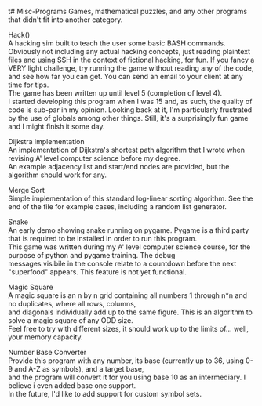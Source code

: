 t# Misc-Programs
Games, mathematical puzzles, and any other programs that didn't fit into another category.

Hack()    
A hacking sim built to teach the user some basic BASH commands. Obviously not including any actual hacking concepts, just reading plaintext files and using SSH in the context of fictional hacking, for fun.
If you fancy a VERY light challenge, try running the game without reading any of the code, and see how far you can get.
You can send an email to your client at any time for tips.  
The game has been written up until level 5 (completion of level 4).  
I started developing this program when I was 15 and, as such, the quality of code is sub-par in my opinion. Looking back at it, I'm particularly frustrated by the use of globals among other things. Still, it's a surprisingly fun game and I might finish it some day.  
  
Dijkstra implementation  
An implementation of Dijkstra's shortest path algorithm that I wrote when revising A' level computer science before my degree.  
An example adjacency list and start/end nodes are provided, but the algorithm should work for any.  
  
Merge Sort  
Simple implementation of this standard log-linear sorting algorithm. See the end of the file for example cases, including a random list generator.  
  
Snake  
An early demo showing snake running on pygame. Pygame is a third party that is required to be installed in order to run this program.  
This game was written during my A' level computer science course, for the purpose of python and pygame training. The debug  
messages visibile in the console relate to a countdown before the next "superfood" appears. This feature is not yet functional.  
  
Magic Square  
A magic square is an n by n grid containing all numbers 1 through n*n and no duplicates, where all rows, columns,  
and diagonals individually add up to the same figure. This is an algorithm to solve a magic square of any ODD size.  
Feel free to try with different sizes, it should work up to the limits of... well, your memory capacity.  
  
Number Base Converter  
Provide this program with any number, its base (currently up to 36, using 0-9 and A-Z as symbols), and a target base,  
and the program will convert it for you using base 10 as an intermediary. I believe i even added base one support.  
In the future, I'd like to add support for custom symbol sets.

